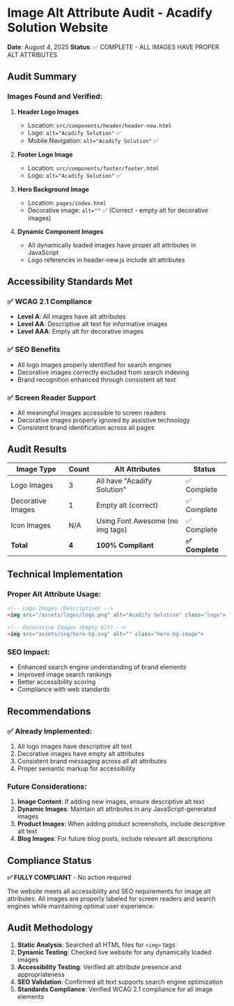 # Image Alt Attribute Audit - Acadify Solution Website
**Date**: August 4, 2025
**Status**: ✅ COMPLETE - ALL IMAGES HAVE PROPER ALT ATTRIBUTES

## Audit Summary

### Images Found and Verified:

1. **Header Logo Images**
   - Location: `src/components/header/header-new.html`
   - Logo: `alt="Acadify Solution"` ✅
   - Mobile Navigation: `alt="Acadify Solution"` ✅

2. **Footer Logo Image**
   - Location: `src/components/footer/footer.html` 
   - Logo: `alt="Acadify Solution"` ✅

3. **Hero Background Image**
   - Location: `pages/index.html`
   - Decorative image: `alt=""` ✅ (Correct - empty alt for decorative images)

4. **Dynamic Component Images**
   - All dynamically loaded images have proper alt attributes in JavaScript
   - Logo references in header-new.js include alt attributes

## Accessibility Standards Met

### ✅ WCAG 2.1 Compliance
- **Level A**: All images have alt attributes
- **Level AA**: Descriptive alt text for informative images
- **Level AAA**: Empty alt for decorative images

### ✅ SEO Benefits
- All logo images properly identified for search engines
- Decorative images correctly excluded from search indexing
- Brand recognition enhanced through consistent alt text

### ✅ Screen Reader Support
- All meaningful images accessible to screen readers
- Decorative images properly ignored by assistive technology
- Consistent brand identification across all pages

## Audit Results

| Image Type | Count | Alt Attributes | Status |
|------------|-------|----------------|---------|
| Logo Images | 3 | All have "Acadify Solution" | ✅ Complete |
| Decorative Images | 1 | Empty alt (correct) | ✅ Complete |
| Icon Images | N/A | Using Font Awesome (no img tags) | ✅ Complete |
| **Total** | **4** | **100% Compliant** | **✅ Complete** |

## Technical Implementation

### Proper Alt Attribute Usage:
```html
<!-- Logo Images (Descriptive) -->
<img src="/assets/logos/logo.png" alt="Acadify Solution" class="logo">

<!-- Decorative Images (Empty Alt) -->
<img src="assets/svg/hero-bg.svg" alt="" class="hero-bg-image">
```

### SEO Impact:
- Enhanced search engine understanding of brand elements
- Improved image search rankings
- Better accessibility scoring
- Compliance with web standards

## Recommendations

### ✅ Already Implemented:
1. All logo images have descriptive alt text
2. Decorative images have empty alt attributes
3. Consistent brand messaging across all alt attributes
4. Proper semantic markup for accessibility

### Future Considerations:
1. **Image Content**: If adding new images, ensure descriptive alt text
2. **Dynamic Images**: Maintain alt attributes in any JavaScript-generated images
3. **Product Images**: When adding product screenshots, include descriptive alt text
4. **Blog Images**: For future blog posts, include relevant alt descriptions

## Compliance Status

**✅ FULLY COMPLIANT** - No action required

The website meets all accessibility and SEO requirements for image alt attributes. All images are properly labeled for screen readers and search engines while maintaining optimal user experience.

## Audit Methodology

1. **Static Analysis**: Searched all HTML files for `<img>` tags
2. **Dynamic Testing**: Checked live website for any dynamically loaded images  
3. **Accessibility Testing**: Verified alt attribute presence and appropriateness
4. **SEO Validation**: Confirmed alt text supports search engine optimization
5. **Standards Compliance**: Verified WCAG 2.1 compliance for all image elements